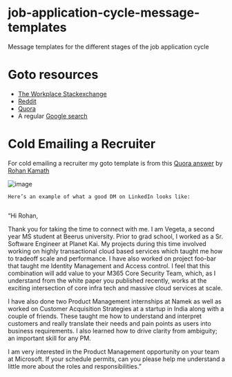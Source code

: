 # job-application-cycle-message-templates
Message templates for the different stages of the job application cycle

# Goto resources
- [The Workplace Stackexchange](https://workplace.stackexchange.com/)
- [Reddit](https://www.reddit.com/)
- [Quora](https://www.quora.com/)
- A regular [Google search](https://www.google.com/)

# Cold Emailing a Recruiter
For cold emailing a recruiter my goto template is from this [Quora answer](https://qr.ae/pGlSeK) by [Rohan Kamath](https://www.linkedin.com/in/rohankamath/)

![image](https://user-images.githubusercontent.com/22425217/144693418-1b48d12c-0f93-493f-b8ff-6a8fefd14eea.png)

`Here’s an example of what a good DM on LinkedIn looks like:`

>```text
“Hi Rohan,

Thank you for taking the time to connect with me. I am Vegeta, a second year MS student at Beerus university. Prior to grad school, I worked as a Sr. Software Engineer at Planet Kai. My projects during this time involved working on highly transactional cloud based services which taught me how to tradeoff scale and performance. I have also worked on project foo-bar that taught me Identity Management and Access control. I feel that this combination will add value to your M365 Core Security Team, which, as I understand from the white paper you published recently, works at the exciting intersection of core infra tech and massive cloud services at scale.

I have also done two Product Management internships at Namek as well as worked on Customer Acquisition Strategies at a startup in India along with a couple of friends. These taught me how to understand and interpret customers and really translate their needs and pain points as users into business requirements. I also learned how to drive clarity from ambiguity; an important skill for any PM.

I am very interested in the Product Management opportunity on your team at Microsoft. If your schedule permits, can you please help me understand a little more about the roles and responsibilities.”
```
